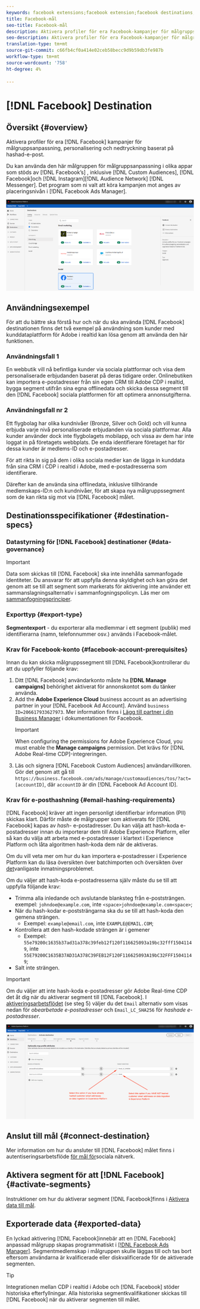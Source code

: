 ```yaml
---
keywords: facebook extensions;facebook extension;facebook destinations;facebook;instagram;messenger;facebook messenger
title: Facebook-mål
seo-title: Facebook-mål
description: Aktivera profiler för era Facebook-kampanjer för målgruppsanpassning, personalisering och nedtryckning baserat på hashad-e-post.
seo-description: Aktivera profiler för era Facebook-kampanjer för målgruppsanpassning, personalisering och nedtryckning baserat på hashad-e-post.
translation-type: tm+mt
source-git-commit: c66fb4cf0a414e02ceb58becc9d9b59db3fe987b
workflow-type: tm+mt
source-wordcount: '758'
ht-degree: 4%

---
```



# [!DNL Facebook] Destination

## Översikt {#overview}

Aktivera profiler för era [!DNL Facebook] kampanjer för målgruppsanpassning, personalisering och nedtryckning baserat på hashad-e-post.

Du kan använda den här målgruppen för målgruppsanpassning i olika appar som stöds av [!DNL Facebook’s] , inklusive [!DNL Custom Audiences], [!DNL Facebook]och [!DNL Instagram][!DNL Audience Network] [!DNL Messenger]. Det program som ni valt att köra kampanjen mot anges av placeringsnivån i [!DNL Facebook Ads Manager].

![Facebook-mål i CDP-gränssnittet i realtid](/help/rtcdp/destinations/assets/facebook-destination.png)


## Användningsexempel

För att du bättre ska förstå hur och när du ska använda [!DNL Facebook] destinationen finns det två exempel på användning som kunder med kunddataplattform för Adobe i realtid kan lösa genom att använda den här funktionen.


### Användningsfall 1


En webbutik vill nå befintliga kunder via sociala plattformar och visa dem personaliserade erbjudanden baserat på deras tidigare order. Onlinebutiken kan importera e-postadresser från sin egen CRM till Adobe CDP i realtid, bygga segment utifrån sina egna offlinedata och skicka dessa segment till den [!DNL Facebook] sociala plattformen för att optimera annonsutgifterna.


### Användningsfall nr 2


Ett flygbolag har olika kundnivåer (Bronze, Silver och Gold) och vill kunna erbjuda varje nivå personaliserade erbjudanden via sociala plattformar. Alla kunder använder dock inte flygbolagets mobilapp, och vissa av dem har inte loggat in på företagets webbplats. De enda identifierare företaget har för dessa kunder är medlems-ID och e-postadresser.

För att rikta in sig på dem i olika sociala medier kan de lägga in kunddata från sina CRM i CDP i realtid i Adobe, med e-postadresserna som identifierare.

Därefter kan de använda sina offlinedata, inklusive tillhörande medlemskaps-ID:n och kundnivåer, för att skapa nya målgruppssegment som de kan rikta sig mot via [!DNL Facebook] målet.

## Destinationsspecifikationer {#destination-specs}

### Datastyrning för [!DNL Facebook] destinationer {#data-governance}

>[!IMPORTANT]
>
>Data som skickas till [!DNL Facebook] ska inte innehålla sammanfogade identiteter. Du ansvarar för att uppfylla denna skyldighet och kan göra det genom att se till att segment som markerats för aktivering inte använder ett sammanslagningsalternativ i sammanfogningspolicyn. Läs mer om [sammanfogningsprinciper](/help/profile/ui/merge-policies.md).

### Exporttyp {#export-type}

**Segmentexport** - du exporterar alla medlemmar i ett segment (publik) med identifierarna (namn, telefonnummer osv.) används i Facebook-målet.

### Krav för Facebook-konto {#facebook-account-prerequisites}

Innan du kan skicka målgruppssegment till [!DNL Facebook]kontrollerar du att du uppfyller följande krav:

1. Ditt [!DNL Facebook] användarkonto måste ha **[!DNL Manage campaigns]** behörighet aktiverat för annonskontot som du tänker använda.
2. Add the **Adobe Experience Cloud** business account as an advertising partner in your [!DNL Facebook Ad Account]. Använd `business ID=206617933627973`. Mer information finns i [Lägg till partner i din Business Manager](https://www.facebook.com/business/help/1717412048538897) i dokumentationen för Facebook.
   >[!IMPORTANT]
   >
   > When configuring the permissions for Adobe Experience Cloud, you must enable the **Manage campaigns** permission. Det krävs för [!DNL Adobe Real-time CDP]-integreringen.
3. Läs och signera [!DNL Facebook Custom Audiences] användarvillkoren. Gör det genom att gå till `https://business.facebook.com/ads/manage/customaudiences/tos/?act=[accountID]`, där `accountID` är din [!DNL Facebook Ad Account ID].

### Krav för e-posthashning {#email-hashing-requirements}

[!DNL Facebook] kräver att ingen personligt identifierbar information (PII) skickas klart. Därför måste de målgrupper som aktiverats för [!DNL Facebook] kapas av *hash-* e-postadresser. Du kan välja att hash-koda e-postadresser innan du importerar dem till Adobe Experience Platform, eller så kan du välja att arbeta med e-postadresser i klartext i Experience Platform och låta algoritmen hash-koda dem när de aktiveras.

Om du vill veta mer om hur du kan importera e-postadresser i Experience Platform kan du läsa översikten över [](/help/ingestion/batch-ingestion/overview.md) batchimporten och översikten över [det](/help/ingestion/streaming-ingestion/overview.md)vanligaste inmatningsproblemet.

Om du väljer att hash-koda e-postadresserna själv måste du se till att uppfylla följande krav:

* Trimma alla inledande och avslutande blanksteg från e-poststrängen. exempel: `johndoe@example.com`, inte `<space>johndoe@example.com<space>`;
* När du hash-kodar e-poststrängarna ska du se till att hash-koda den gemena strängen.
   * Exempel: `example@email.com`, inte `EXAMPLE@EMAIL.COM`;
* Kontrollera att den hash-kodade strängen är i gemener
   * Exempel: `55e79200c1635b37ad31a378c39feb12f120f116625093a19bc32fff15041149`, inte `55E79200C1635B37AD31A378C39FEB12F120F116625093A19bC32FFF15041149`;
* Salt inte strängen.


>[!IMPORTANT]
>
>Om du väljer att inte hash-koda e-postadresser gör Adobe Real-time CDP det åt dig när du aktiverar segment till [!DNL Facebook]. I [aktiveringsarbetsflödet](/help/rtcdp/destinations/activate-destinations.md#activate-data) (se steg 5) väljer du det `Email` alternativ som visas nedan för *obearbetade e-postadresser* och `Email_LC_SHA256` för *hashade e-postadresser*.


![Hindrar vid aktivering](/help/rtcdp/destinations/assets/identity-mapping.png)

## Anslut till mål {#connect-destination}

Mer information om hur du ansluter till [!DNL Facebook] målet finns i autentiseringsarbetsflöde [för mål för](/help/rtcdp/destinations/social-network-destinations-workflow.md)sociala nätverk.


## Aktivera segment för att [!DNL Facebook] {#activate-segments}

Instruktioner om hur du aktiverar segment [!DNL Facebook]finns i [Aktivera data till mål](/help/rtcdp/destinations/activate-destinations.md).

## Exporterade data {#exported-data}

En lyckad aktivering [!DNL Facebook]innebär att en [!DNL Facebook] anpassad målgrupp skapas programmatiskt i [[!DNL Facebook Ads Manager]](https://www.facebook.com/adsmanager/manage/). Segmentmedlemskap i målgruppen skulle läggas till och tas bort eftersom användarna är kvalificerade eller diskvalificerade för de aktiverade segmenten.

>[!TIP]
>
>Integrationen mellan CDP i realtid i Adobe och [!DNL Facebook] stöder historiska efterfyllningar. Alla historiska segmentkvalifikationer skickas till [!DNL Facebook] när du aktiverar segmenten till målet.